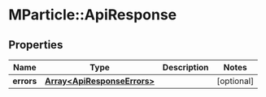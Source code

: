 # MParticle::ApiResponse

## Properties
Name | Type | Description | Notes
------------ | ------------- | ------------- | -------------
**errors** | [**Array&lt;ApiResponseErrors&gt;**](ApiResponseErrors.md) |  | [optional] 


